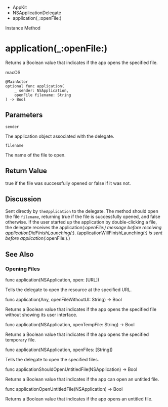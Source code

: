 

- AppKit
- NSApplicationDelegate
-  application(\_:openFile:) 

Instance Method

# application(\_:openFile:)

Returns a Boolean value that indicates if the app opens the specified file.

macOS

``` source
@MainActor
optional func application(
    _ sender: NSApplication,
    openFile filename: String
) -> Bool
```

## Parameters 

`sender`  

The application object associated with the delegate.

`filename`  

The name of the file to open.

## Return Value

true if the file was successfully opened or false if it was not.

## Discussion

Sent directly by `theApplication` to the delegate. The method should open the file `filename`, returning true if the file is successfully opened, and false otherwise. If the user started up the application by double-clicking a file, the delegate receives the application(_:openFile:) message before receiving applicationDidFinishLaunching(_:). (applicationWillFinishLaunching(_:) is sent before application(_:openFile:).)

## See Also

### Opening Files

func application(NSApplication, open: [URL])

Tells the delegate to open the resource at the specified URL.

func application(Any, openFileWithoutUI: String) -> Bool

Returns a Boolean value that indicates if the app opens the specified file without showing its user interface.

func application(NSApplication, openTempFile: String) -> Bool

Returns a Boolean value that indicates if the app opens the specified temporary file.

func application(NSApplication, openFiles: [String])

Tells the delegate to open the specified files.

func applicationShouldOpenUntitledFile(NSApplication) -> Bool

Returns a Boolean value that indicates if the app can open an untitled file.

func applicationOpenUntitledFile(NSApplication) -> Bool

Returns a Boolean value that indicates if the app opens an untitled file.

